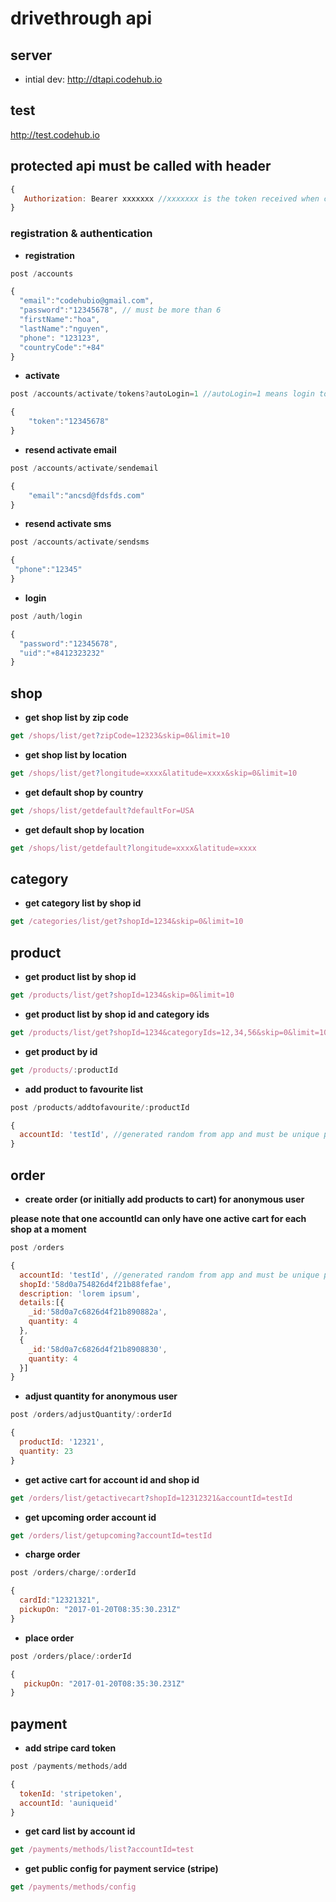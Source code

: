 # drivethrough api

## server
- intial dev: http://dtapi.codehub.io

## test
http://test.codehub.io


## protected api must be called with header

```javascript
{
   Authorization: Bearer xxxxxxx //xxxxxxx is the token received when calling login api successfully.
}
```

### registration & authentication

* **registration**
```javascript
post /accounts
```
```javascript
{
  "email":"codehubio@gmail.com",
  "password":"12345678", // must be more than 6
  "firstName":"hoa",
  "lastName":"nguyen",
  "phone": "123123",
  "countryCode":"+84"
}
```
* **activate**
```javascript
post /accounts/activate/tokens?autoLogin=1 //autoLogin=1 means login token will be returned automatically without calling login api
````

```javascript
{
	"token":"12345678"
}
```
* **resend activate email**
```javascript
post /accounts/activate/sendemail
````

```javascript
{
	"email":"ancsd@fdsfds.com"
}
```

* **resend activate sms**
```javascript
post /accounts/activate/sendsms
````

```javascript
{
 "phone":"12345"
}
```

* **login**

```javascript
post /auth/login
```

```javascript
{
  "password":"12345678",
  "uid":"+8412323232"
}
```

## shop 

* **get shop list by zip code**
```javascript
get /shops/list/get?zipCode=12323&skip=0&limit=10
```

* **get shop list by location**
```javascript
get /shops/list/get?longitude=xxxx&latitude=xxxx&skip=0&limit=10
```

* **get default shop by country**
```javascript
get /shops/list/getdefault?defaultFor=USA
```

* **get default shop by location**
```javascript
get /shops/list/getdefault?longitude=xxxx&latitude=xxxx
```
## category

* **get category list by shop id**
```javascript
get /categories/list/get?shopId=1234&skip=0&limit=10
```
## product

* **get product list by shop id**
```javascript
get /products/list/get?shopId=1234&skip=0&limit=10
```

* **get product list by shop id and category ids**
```javascript
get /products/list/get?shopId=1234&categoryIds=12,34,56&skip=0&limit=10 //get products from 3 category id 12, 34, 56
```
* **get product by id**
```javascript
get /products/:productId
```

* **add product to favourite list**
```javascript
post /products/addtofavourite/:productId
```
```javascript
{
  accountId: 'testId', //generated random from app and must be unique per installation of the app.  
}
```


## order

* **create order (or initially add products to cart) for anonymous user** 

**please note that one accountId can only have one active cart for each shop at a moment**
```javascript
post /orders
```
```javascript
{
  accountId: 'testId', //generated random from app and must be unique per installation of the app.
  shopId:'58d0a754826d4f21b88fefae',
  description: 'lorem ipsum',
  details:[{
  	_id:'58d0a7c6826d4f21b890882a',
  	quantity: 4
  },
  {
  	_id:'58d0a7c6826d4f21b8908830',
  	quantity: 4
  }]
}
```

* **adjust quantity for anonymous user**
```javascript
post /orders/adjustQuantity/:orderId
```
```javascript
{
  productId: '12321',
  quantity: 23
}
```

* **get active cart for account id and shop id**
```javascript
get /orders/list/getactivecart?shopId=12312321&accountId=testId
```

* **get upcoming order account id**
```javascript
get /orders/list/getupcoming?accountId=testId
```

* **charge order**
```javascript
post /orders/charge/:orderId
```
```javascript
{
  cardId:"12321321",
  pickupOn: "2017-01-20T08:35:30.231Z"
}
```

* **place order**
```javascript
post /orders/place/:orderId
```
```javascript
{
   pickupOn: "2017-01-20T08:35:30.231Z"
}
```



## payment


* **add stripe card token**
```javascript
post /payments/methods/add
```
```javascript
{
  tokenId: 'stripetoken',
  accountId: 'auniqueid'
}
```
* **get card list by account id**
```javascript
get /payments/methods/list?accountId=test
```

* **get public config for payment service (stripe)**

```javascript
get /payments/methods/config
```

